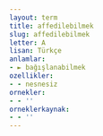 ```yaml
---
layout: term
title: affedilebilmek
slug: affedilebilmek
letter: A
lisan: Türkçe
anlamlar:
- ► bağışlanabilmek
ozellikler:
- - nesnesiz
ornekler:
- - ''
orneklerkaynak:
- - ''
---
```

